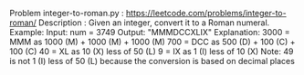 Problem integer-to-roman.py : https://leetcode.com/problems/integer-to-roman/
Description : Given an integer, convert it to a Roman numeral.
Example:
Input: num = 3749
Output: "MMMDCCXLIX"
Explanation:
3000 = MMM as 1000 (M) + 1000 (M) + 1000 (M)
 700 = DCC as 500 (D) + 100 (C) + 100 (C)
  40 = XL as 10 (X) less of 50 (L)
   9 = IX as 1 (I) less of 10 (X)
Note: 49 is not 1 (I) less of 50 (L) because the conversion is based on decimal places

